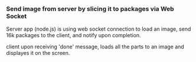 ### Send image from server by slicing it to packages via Web Socket

Server app (node.js) is using web socket connection to load an image, send 16k packages to the client, and notify upon completion.

client upon receiving 'done' message, loads all the parts to an image and displayes it on the screen.


